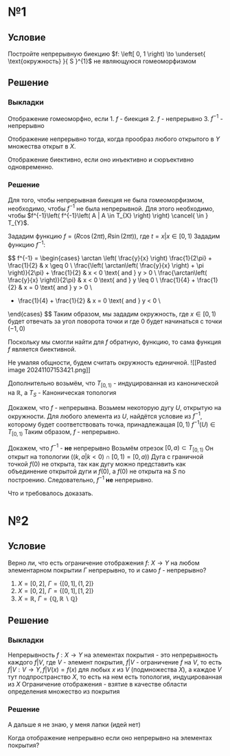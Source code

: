 # №1
## Условие
Постройте непрерывную биекцию $f: \left[ 0, 1 \right) \to \underset{ \text{окружность} }{ S }^{1}$ не являющуюся гомеоморфизмом
## Решение
### Выкладки
Отображение гомеоморфно, если 
	1. $f$ - биекция
	2. $f$ - непрерывно
	3. $f^{-1}$ - непрерывно

Отображение непрерывно тогда, когда прообраз любого открытого в $Y$ множества открыт в $X$.

Отображение биективно, если оно инъективно и сюръективно одновременно.
### Решение
Для того, чтобы непрерывная биекция не была гомеоморфизмом, необходимо, чтобы $f^{-1}$ не была непрерывной.
Для этого необходимо, чтобы $f^{-1}\left( f^{-1}\left( A | A \in T_{X} \right) \right) \cancel{ \in } T_{Y}$.

Зададим функцию $f = \left( R\cos(2\pi t), R\sin(2\pi t) \right)$, где $t = x | x \in \left[ 0, 1 \right)$
Зададим функцию $f^{-1}$:

$$
f^{-1} = \begin{cases}
\arctan \left( \frac{y}{x} \right) \frac{1}{2\pi} + \frac{1}{2} & x \geq 0 \\
\frac{\left( \arctan\left( \frac{y}{x} \right) + \pi \right)}{2\pi} + \frac{1}{2} & x < 0 \text{ and } y > 0 \\
\frac{\arctan\left( \frac{y}{x} \right)}{2\pi} & x < 0 \text{ and } y \leq 0 \\
\frac{1}{4} + \frac{1}{2} & x = 0 \text{ and } y > 0 \\
- \frac{1}{4} + \frac{1}{2} & x = 0 \text{ and } y < 0 \\

\end{cases}
$$
Таким образом, мы зададим окружность, где $x \in \left[ 0, 1 \right)$ будет отвечать за угол поворота точки и где 0 будет начинаться с точки $(-1, 0)$ 

Поскольку мы смогли найти для $f$ обратную, функцию, то сама функция $f$ является биективной.

Не умаляя общности, будем считать окружность единичной. ![[Pasted image 20241107153421.png]]

Дополнительно возьмём, что $T_{[0, 1)}$ - индуцированная из канонической на $\mathbb{R}$, а $T_{S}$ - Каноническая топология

Докажем, что $f$ - непрерывна.
Возьмем некоторую дугу $U$, открытую на окружности.
Для любого элемента из $U$, найдётся условие из $f^{-1}$, которому будет соответствовать точка, принадлежащая $\left[ 0, 1 \right)$
$f^{-1}(U) \in T_{[0, 1)}$
Таким образом, $f$ - непрерывно.


Докажем, что $f^{-1}$ - **не** непрерывно 
Возьмём отрезок $[0, a) \subset T_{\left[ 0, 1 \right)}$
Он открыт на топологии ($(k, a | k < 0) \cap \left[ 0, 1 \right) = \left[ 0, a \right)$)
Дуга с граничной точкой $f(0)$ не открыта, так как дугу можно представить как объединение открытой дуги и $f(0)$, а $f(0)$ не открыта на $S$ по построению.
Следовательно, $f^{-1}$ **не** непрерывно.

Что и требовалось доказать.

# №2
## Условие
Верно ли, что есть ограничение отображения $f:\ X \to Y$ на любом элементарном покрытии $\Gamma$ непрерывно, то и само $f$ - непрерывно?
1. $X = \left[ 0, 2 \right],\ \Gamma = \left\{ \left[ 0, 1 \right], (1, 2] \right\}$
2. $X = \left[ 0, 2 \right],\ \Gamma = \left\{ \left[ 0, 1 \right], \left[ 1, 2 \right] \right\}$
3. $X = \mathbb{R},\ \Gamma = \left\{ \mathbb{Q}, \mathbb{R} \backslash \mathbb{Q} \right\}$

## Решение
### Выкладки
Непрерывность $f: X \to Y$ на элементах покрытия - это непрерывность каждого $f|V,$ где $V$ - элемент покрытия, $f|V$ - ограничение $f$ на $V$, то есть $f|V: V \to Y, f|V(x) = f(x)$ для любых $x$ из $V$ (подмножества $X$), а каждое $V$ тут подпространство $X$, то есть на нем есть топология, индуцированная из $X$
Ограничение отображения - взятие в качестве области определения множество из покрытия
### Решение
А дальше я не знаю, у меня лапки (идей нет)

Когда отображение непрерывно если оно непрерывно на элементах покрытия?